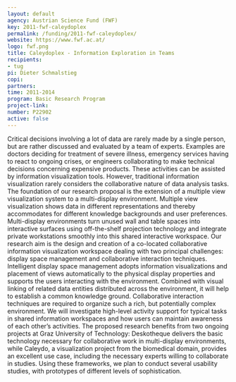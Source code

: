 ```yaml
---
layout: default
agency: Austrian Science Fund (FWF)
key: 2011-fwf-caleydoplex
permalink: /funding/2011-fwf-caleydoplex/
website: https://www.fwf.ac.at/
logo: fwf.png
title: Caleydoplex - Information Exploration in Teams
recipients: 
- tug
pi: Dieter Schmalstieg
copi:
partners:
time: 2011-2014
program: Basic Research Program
project-link: 
number: P22902
active: false
---
```


Critical decisions involving a lot of data are rarely made by a single person, but are rather discussed and evaluated by a team of experts. Examples are doctors deciding for treatment of severe illness, emergency services having to react to ongoing crises, or engineers collaborating to make technical decisions concerning expensive products. These activities can be assisted by information visualization tools. However, traditional information visualization rarely considers the collaborative nature of data analysis tasks. The foundation of our research proposal is the extension of a multiple view visualization system to a multi-display environment. Multiple view visualization shows data in different representations and thereby accommodates for different knowledge backgrounds and user preferences. Multi-display environments turn unused wall and table spaces into interactive surfaces using off-the-shelf projection technology and integrate private workstations smoothly into this shared interactive workspace. Our research aim is the design and creation of a co-located collaborative information visualization workspace dealing with two principal challenges: display space management and collaborative interaction techniques. Intelligent display space management adopts information visualizations and placement of views automatically to the physical display properties and supports the users interacting with the environment. Combined with visual linking of related data entities distributed across the environment, it will help to establish a common knowledge ground. Collaborative interaction techniques are required to organize such a rich, but potentially complex environment. We will investigate high-level activity support for typical tasks in shared information workspaces and how users can maintain awareness of each other’s activities. The proposed research benefits from two ongoing projects at Graz University of Technology: Deskotheque delivers the basic technology necessary for collaborative work in multi-display environments, while Caleydo, a visualization project from the biomedical domain, provides an excellent use case, including the necessary experts willing to collaborate in studies. Using these frameworks, we plan to conduct several usability studies, with prototypes of different levels of sophistication. 



